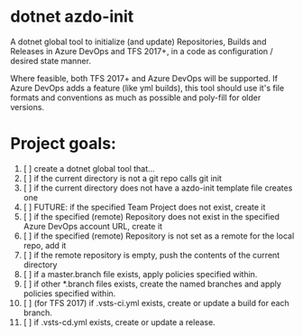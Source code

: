 # dotnet azdo-init
A dotnet global tool to initialize (and update) Repositories, Builds and Releases in Azure DevOps and TFS 2017+, in a code as configuration / desired state manner.

Where feasible, both TFS 2017+ and Azure DevOps will be supported.  If Azure DevOps adds a feature (like yml builds), this tool should use it's file formats and conventions as much as possible and poly-fill for older versions.

# Project goals:
1. [ ] create a dotnet global tool that...
2. [ ] if the current directory is not a git repo calls git init
3. [ ] if the current directory does not have a azdo-init template file creates one
4. [ ] FUTURE:  if the specified Team Project does not exist, create it
5. [ ] if the specified (remote) Repository does not exist in the specified Azure DevOps account URL, create it
6. [ ] if the specified (remote) Repository is not set as a remote for the local repo, add it
7. [ ] if the remote repository is empty, push the contents of the current directory
8. [ ] if a master.branch file exists, apply policies specified within.
9. [ ] if other \*.branch files exists, create the named branches and apply policies specified within.
10. [ ] (for TFS 2017) if .vsts-ci.yml exists, create or update a build for each branch.
11. [ ] if .vsts-cd.yml exists, create or update a release.

